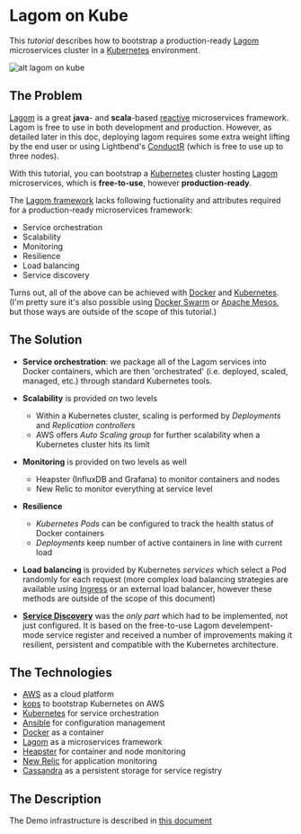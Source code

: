 # Lagom on Kube

This *tutorial* describes how to bootstrap a production-ready [Lagom][lagom] microservices cluster in a [Kubernetes][kubernetes] environment.

![alt lagom on kube][tech]

## The Problem

[Lagom][lagom] is a great **java**- and **scala**-based [reactive][reactive] microservices framework. Lagom is free to use in both development and production. However, as detailed later in this doc, deploying lagom requires some extra weight lifting by the end user or using Lightbend's [ConductR][conductr] (which is free to use up to three nodes).

With this tutorial, you can bootstrap a [Kubernetes][kubernetes] cluster hosting [Lagom][lagom] microservices, which is **free-to-use**, however **production-ready**.

The [Lagom framework][lagom] lacks following fuctionality and attributes required for a production-ready microservices framework:

- Service orchestration
- Scalability
- Monitoring
- Resilience
- Load balancing
- Service discovery

Turns out, all of the above can be achieved with [Docker][docker] and [Kubernetes][kubernetes]. (I'm pretty sure it's also possible using [Docker Swarm][docker-swarm] or [Apache Mesos][apache-mesos], but those ways are outside of the scope of this tutorial.)

## The Solution

- **Service orchestration**: we package all of the Lagom services into Docker containers, which are then 'orchestrated' (i.e. deployed, scaled, managed, etc.) through standard Kubernetes tools.

- **Scalability** is provided on two levels
  - Within a Kubernetes cluster, scaling is performed by *Deployments* and *Replication controllers*
  - AWS offers *Auto Scaling group* for further scalability when a Kubernetes cluster hits its limit

- **Monitoring** is provided on two levels as well
  - Heapster (InfluxDB and Grafana) to monitor containers and nodes
  - New Relic to monitor everything at service level

- **Resilience**
  - *Kubernetes Pods* can be configured to track the health status of Docker containers
  - *Deployments* keep number of active containers in line with current load

- **Load balancing** is provided by Kubernetes *services* which select a Pod randomly for each request (more complex load balancing strategies are available using [Ingress][ingress] or an external load balancer, however these methods are outside of the scope of this document)

- [**Service Discovery**][service-discovery] was the *only part* which had to be implemented, not just configured. It is based on the free-to-use Lagom develempent-mode service register and received a number of improvements making it resilient, persistent and compatible with the Kubernetes architecture.

## The Technologies

- [AWS][aws] as a cloud platform
- [kops][kops] to bootstrap Kubernetes on AWS
- [Kubernetes][kubernetes] for service orchestration
- [Ansible][ansible] for configuration management
- [Docker][docker] as a container
- [Lagom][lagom] as a microservices framework
- [Heapster][heapster] for container and node monitoring
- [New Relic][new relic] for application monitoring
- [Cassandra][cassandra] as a persistent storage for service registry

## The Description

The Demo infrastructure is described in [this document][description]

[lagom]: https://www.lagomframework.com/
[reactive]: http://www.reactivemanifesto.org/
[lightbend]: http://www.lightbend.com/platform
[conductr]: https://conductr.lightbend.com/
[lightbend-ra]: http://www.lightbend.com/platform
[docker-swarm]: https://docs.docker.com/engine/swarm/
[apache-mesos]: http://mesos.apache.org/
[service-discovery]: lagomKubeServiceRegister
[aws]: https://console.aws.amazon.com
[kops]: https://github.com/kubernetes/kops/blob/master/docs/aws.md
[kubernetes]: https://kubernetes.io/
[ansible]: https://www.ansible.com/
[docker]: https://www.docker.com/
[heapster]: https://github.com/kubernetes/heapster
[new relic]: https://newrelic.com/
[cassandra]: http://cassandra.apache.org/
[ingress]: https://kubernetes.io/docs/concepts/services-networking/ingress/
[description]: ./docs/service-description.md
[tech]: https://alexanderray.github.io/lagom-on-kube-dev/img/tech_web.svg
